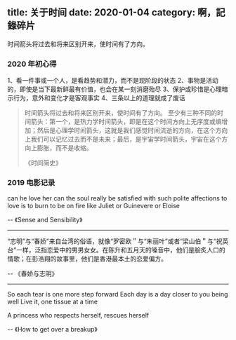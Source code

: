 title: 关于时间
date: 2020-01-04
category: 啊，記錄碎片
---

时间箭头将过去和将来区别开来，使时间有了方向。

<!-- more -->

### 2020 年初心得

‪1、看一件事或一个人，是看趋势和潜力，而不是现阶段的状态‬
2、事物是活动的，即使是当下最新鲜最有价值，也会在某一刻消磨殆尽
3、保护或珍惜是心理暗示行为，意外和变化才是客观事实
4、三条以上的道理就成了废话


> 时间箭头将过去和将来区别开来，使时间有了方向。
> 至少有三种不同的时间箭头：第一个，是热力学时间箭头，即是在这个时间方向上无序度或熵增加；然后是心理学时间箭头，这就是我们感觉时间流逝的方向，在这个方向上我们可以记忆过去而不是未来；最后，是宇宙学时间箭头，宇宙在这个方向上膨胀，而不是收缩。
> 
> 《时间简史》


### 2019 电影记录


can he love her
can the soul really be satisfied with such polite affections 
to love is to burn 
to be on fire
like Juliet or Guinevere or Eloise 

-- 《Sense and Sensibility》

---


“志明”与“春娇”来自台湾的俗语，就像“罗密欧＂与“朱丽叶”或者“梁山伯＂与“祝英台”一样，泛指恋爱中的男男女女。在陈升和五月天的嗓音中，他们是脍炙人口的情歌；在彭浩翔的故事里，他们是香港最本土的恋爱偏方。

-- 《春娇与志明》

---


So each tear is one more step forward
Each day is a day closer to you being well
Live it, one tissue at a time

A princess who respects herself, rescues herself

-- 《How to get over a breakup》
